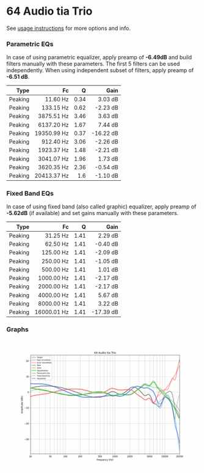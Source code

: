 # 64 Audio tia Trio
See [usage instructions](https://github.com/jaakkopasanen/AutoEq#usage) for more options and info.

### Parametric EQs
In case of using parametric equalizer, apply preamp of **-6.49dB** and build filters manually
with these parameters. The first 5 filters can be used independently.
When using independent subset of filters, apply preamp of **-6.51 dB**.

| Type    | Fc          |    Q | Gain      |
|--------:|------------:|-----:|----------:|
| Peaking | 11.60 Hz    | 0.34 | 3.03 dB   |
| Peaking | 133.15 Hz   | 0.62 | -2.23 dB  |
| Peaking | 3875.51 Hz  | 3.46 | 3.63 dB   |
| Peaking | 6137.20 Hz  | 1.67 | 7.44 dB   |
| Peaking | 19350.99 Hz | 0.37 | -16.22 dB |
| Peaking | 912.40 Hz   | 3.06 | -2.26 dB  |
| Peaking | 1923.37 Hz  | 1.48 | -2.21 dB  |
| Peaking | 3041.07 Hz  | 1.96 | 1.73 dB   |
| Peaking | 3620.35 Hz  | 2.36 | -0.54 dB  |
| Peaking | 20413.37 Hz | 1.6  | -1.10 dB  |

### Fixed Band EQs
In case of using fixed band (also called graphic) equalizer, apply preamp of **-5.62dB**
(if available) and set gains manually with these parameters.

| Type    | Fc          |    Q | Gain      |
|--------:|------------:|-----:|----------:|
| Peaking | 31.25 Hz    | 1.41 | 2.29 dB   |
| Peaking | 62.50 Hz    | 1.41 | -0.40 dB  |
| Peaking | 125.00 Hz   | 1.41 | -2.09 dB  |
| Peaking | 250.00 Hz   | 1.41 | -1.05 dB  |
| Peaking | 500.00 Hz   | 1.41 | 1.01 dB   |
| Peaking | 1000.00 Hz  | 1.41 | -2.17 dB  |
| Peaking | 2000.00 Hz  | 1.41 | -2.17 dB  |
| Peaking | 4000.00 Hz  | 1.41 | 5.67 dB   |
| Peaking | 8000.00 Hz  | 1.41 | 3.22 dB   |
| Peaking | 16000.01 Hz | 1.41 | -17.39 dB |

### Graphs
![](./64%20Audio%20tia%20Trio.png)